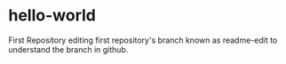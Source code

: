 # hello-world
First Repository
editing first repository's branch known as readme-edit to understand the branch in github.
